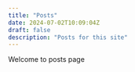 ```yaml
---
title: "Posts"
date: 2024-07-02T10:09:04Z
draft: false
description: "Posts for this site"
---
```

Welcome to posts page